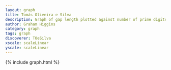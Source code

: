 ```yaml
---
layout: graph
title: Tomás Oliveira e Silva
description: Graph of gap length plotted against number of prime digits
author: Graham Higgins
category: graph
tags: graph
discoverer: TOeSilva
xscale: scaleLinear
yscale: scaleLinear
---
```


{% include graph.html %}

